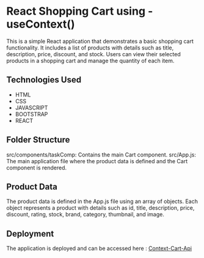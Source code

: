 # React Shopping Cart using - useContext()

This is a simple React application that demonstrates a basic shopping cart functionality. It includes a list of products with details such as title, description, price, discount, and stock. Users can view their selected products in a shopping cart and manage the quantity of each item.

## Technologies Used
- HTML
- CSS
- JAVASCRIPT
- BOOTSTRAP
- REACT

## Folder Structure
 src/components/taskComp: Contains the main Cart component.
 src/App.js: The main application file where the product data is defined and the Cart component is rendered.
## Product Data
 The product data is defined in the App.js file using an array of objects. Each object represents a product with details such as id, title, description, price, discount, rating, stock, brand, category, thumbnail, and image.

 ## Deployment

The application is deployed and can be accessed here : [Context-Cart-Api]()
